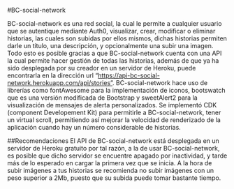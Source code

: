 #BC-social-network

BC-social-network es una red social, la cual le permite a cualquier usuario que se autentique mediante Auth0, visualizar, crear, modificar o eliminar historias, las cuales son subidas por ellos mismos, dichas historias permiten darle un título, una descripción, y opcionalmente una subir una imagen.
Todo esto es posible gracias a que BC-social-network cuenta con una API la cual permite hacer gestión de todas las historias, además de que ya ha sido desplegada por su creador en un servidor de Heroku, puede encontrarla en la dirección url “https://api-bc-social-network.herokuapp.com/api/stories”.
BC-social-network hace uso de librerías como fontAwesome para la implementación de iconos, bootswatch que es una versión modificada de Bootstrap y sweetAlert2 para la visualización de mensajes de alerta personalizados.
Se implementó CDK (component Developement Kit) para permitirle a BC-social-network, tener un virtual scroll, permitiendo así mejorar la velocidad de renderizado de la aplicación cuando hay un número considerable de historias.

##Recomendaciones
El API de BC-social-network está desplegada en un servidor de Heroku gratuito por tal razón, a la de usar BC-social-network, es posible que dicho servidor se encuentre apagado por inactividad, y tarde más de lo esperado en cargar la primera vez que se inicia.
A la hora de subir imágenes a tus historias se recomienda no subir imágenes con un peso superior a 2Mb, puesto que su subida puede tomar bastante tiempo.


